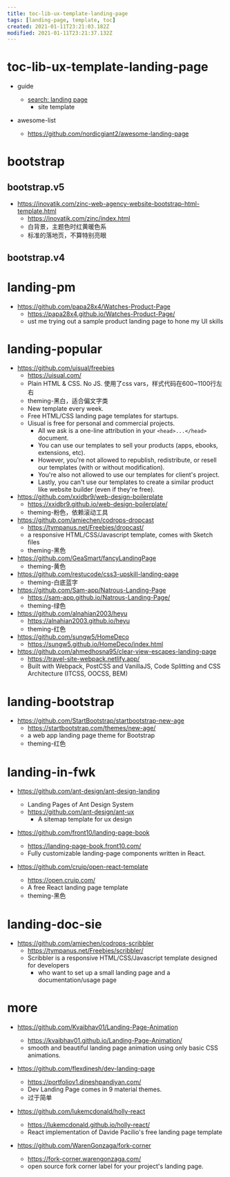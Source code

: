 ```yaml
---
title: toc-lib-ux-template-landing-page
tags: [landing-page, template, toc]
created: 2021-01-11T23:21:03.182Z
modified: 2021-01-11T23:21:37.132Z
---
```


# toc-lib-ux-template-landing-page
- guide
  - [search: landing page](https://github.com/search?o=desc&p=1&q=landing+page+language%3Acss+language%3Ascss&s=stars&type=Repositories)
    - site template

- awesome-list
  - https://github.com/nordicgiant2/awesome-landing-page
# bootstrap

## bootstrap.v5

- https://inovatik.com/zinc-web-agency-website-bootstrap-html-template.html
  - https://inovatik.com/zinc/index.html
  - 白背景，主题色时红黄暖色系
  - 标准的落地页，不算特别亮眼

## bootstrap.v4

# landing-pm
- https://github.com/papa28x4/Watches-Product-Page
  - https://papa28x4.github.io/Watches-Product-Page/
  - ust me trying out a sample product landing page to hone my UI skills
# landing-popular
- https://github.com/uisual/freebies
  - https://uisual.com/
  - Plain HTML & CSS. No JS. 使用了css vars，样式代码在600~1100行左右
  - theming-黑白，适合偏文字类
  - New template every week.
  - Free HTML/CSS landing page templates for startups.
  - Uisual is free for personal and commercial projects.
    - All we ask is a one-line attribution in your `<head>...</head>` document. 
    - You can use our templates to sell your products (apps, ebooks, extensions, etc). 
    - However, you're not allowed to republish, redistribute, or resell our templates (with or without modification). 
    - You're also not allowed to use our templates for client's project. 
    - Lastly, you can't use our templates to create a similar product like website builder (even if they're free).
- https://github.com/xxidbr9/web-design-boilerplate
  - https://xxidbr9.github.io/web-design-boilerplate/
  - theming-粉色，依赖滚动工具
- https://github.com/amiechen/codrops-dropcast
  - https://tympanus.net/Freebies/dropcast/
  - a responsive HTML/CSS/Javascript template, comes with Sketch files 
  - theming-黑色
- https://github.com/GeaSmart/fancyLandingPage
  - theming-黄色
- https://github.com/restucode/css3-upskill-landing-page
  - theming-白底蓝字
- https://github.com/Sam-app/Natrous-Landing-Page
  - https://sam-app.github.io/Natrous-Landing-Page/
  - theming-绿色
- https://github.com/alnahian2003/heyu
  - https://alnahian2003.github.io/heyu
  - theming-红色
- https://github.com/sungw5/HomeDeco
  - https://sungw5.github.io/HomeDeco/index.html
- https://github.com/ahmedhosna95/clear-view-escapes-landing-page
  - https://travel-site-webpack.netlify.app/
  - Built with Webpack, PostCSS and VanillaJS, Code Splitting and CSS Architecture (ITCSS, OOCSS, BEM)
# landing-bootstrap
- https://github.com/StartBootstrap/startbootstrap-new-age
  - https://startbootstrap.com/themes/new-age/
  - a web app landing page theme for Bootstrap 
  - theming-红色
# landing-in-fwk
- https://github.com/ant-design/ant-design-landing
  - Landing Pages of Ant Design System
  - https://github.com/ant-design/ant-ux
    - A sitemap template for ux design

- https://github.com/front10/landing-page-book
  - https://landing-page-book.front10.com/
  - Fully customizable landing-page components written in React.
- https://github.com/cruip/open-react-template
  - https://open.cruip.com/
  - A free React landing page template
  - theming-黑色
# landing-doc-sie
- https://github.com/amiechen/codrops-scribbler
  - https://tympanus.net/Freebies/scribbler/
  - Scribbler is a responsive HTML/CSS/Javascript template designed for developers 
    - who want to set up a small landing page and a documentation/usage page
# more
- https://github.com/Kvaibhav01/Landing-Page-Animation
  - https://kvaibhav01.github.io/Landing-Page-Animation/
  - smooth and beautiful landing page animation using only basic CSS animations.

- https://github.com/flexdinesh/dev-landing-page
  - https://portfoliov1.dineshpandiyan.com/
  - Dev Landing Page comes in 9 material themes.
  - 过于简单
- https://github.com/lukemcdonald/holly-react
  - https://lukemcdonald.github.io/holly-react/
  - React implementation of Davide Pacilio's free landing page template
- https://github.com/WarenGonzaga/fork-corner
  - https://fork-corner.warengonzaga.com/
  - open source fork corner label for your project's landing page.
